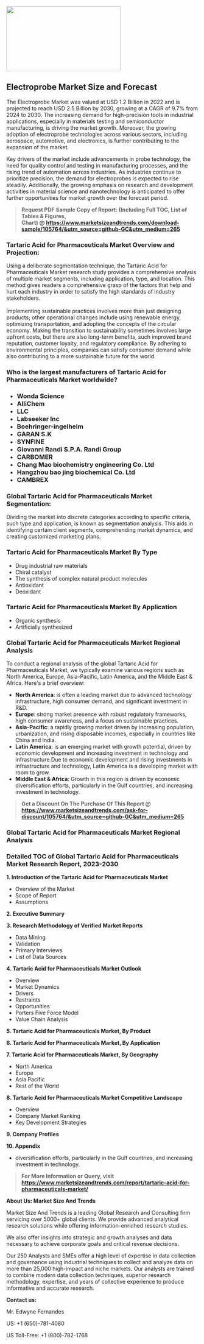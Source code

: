 <p><img class="alignnone size-medium wp-image-20088" src="https://ffe5etoiles.com/wp-content/uploads/2024/12/MST1-300x171.png" alt="" width="300" height="171" /></p><h2>Electroprobe Market Size and Forecast</h2><p>The Electroprobe Market was valued at USD 1.2 Billion in 2022 and is projected to reach USD 2.5 Billion by 2030, growing at a CAGR of 9.7% from 2024 to 2030. The increasing demand for high-precision tools in industrial applications, especially in materials testing and semiconductor manufacturing, is driving the market growth. Moreover, the growing adoption of electroprobe technologies across various sectors, including aerospace, automotive, and electronics, is further contributing to the expansion of the market.</p><p>Key drivers of the market include advancements in probe technology, the need for quality control and testing in manufacturing processes, and the rising trend of automation across industries. As industries continue to prioritize precision, the demand for electroprobes is expected to rise steadily. Additionally, the growing emphasis on research and development activities in material science and nanotechnology is anticipated to offer further opportunities for market growth over the forecast period.</p></p><blockquote id="" class=""><strong>Request PDF Sample Copy of Report: (Including Full TOC, List of Tables &amp; Figures, Chart)&nbsp;@&nbsp;<strong><a href="https://www.marketsizeandtrends.com/download-sample/105764/&utm_source=github-GC&utm_medium=265" target="_blank">https://www.marketsizeandtrends.com/download-sample/105764/&utm_source=github-GC&utm_medium=265</a></strong></strong></blockquote><h3 id="" class="">Tartaric Acid for Pharmaceuticals Market&nbsp;Overview and Projection:</h3><p id="" class="">Using a deliberate segmentation technique, the Tartaric Acid for Pharmaceuticals Market research study provides a comprehensive analysis of multiple market segments, including application, type, and location. This method gives readers a comprehensive grasp of the factors that help and hurt each industry in order to satisfy the high standards of industry stakeholders. <br /> <br />Implementing sustainable practices involves more than just designing products; other operational changes include using renewable energy, optimizing transportation, and adopting the concepts of the circular economy. Making the transition to sustainability sometimes involves large upfront costs, but there are also long-term benefits, such improved brand reputation, customer loyalty, and regulatory compliance. By adhering to environmental principles, companies can satisfy consumer demand while also contributing to a more sustainable future for the world.</p><h3 id="" class="">Who is the largest manufacturers of&nbsp;Tartaric Acid for Pharmaceuticals Market worldwide?</h3><h3 class=""><p><ul><li>Wonda Science </li><li> AlliChem </li><li> LLC </li><li> Labseeker Inc </li><li> Boehringer-ingelheim </li><li> GARAN S.K </li><li> SYNFINE </li><li> Giovanni Randi S.P.A. Randi Group </li><li> CARBOMER </li><li> Chang Mao biochemistry engineering Co. Ltd </li><li> Hangzhou bao jing biochemical Co. Ltd </li><li> CAMBREX</li></ul></p></h3><h3 id="" class="">Global&nbsp;Tartaric Acid for Pharmaceuticals Market Segmentation:</h3><p id="" class="">Dividing the market into discrete categories according to specific criteria, such type and application, is known as segmentation analysis. This aids in identifying certain client segments, comprehending market dynamics, and creating customized marketing plans.</p><h3 id="" class="">Tartaric Acid for Pharmaceuticals Market&nbsp;By Type</h3><p><p><ul><li>Drug industrial raw materials </li><li> Chiral catalyst </li><li> The synthesis of complex natural product molecules </li><li> Antioxidant </li><li> Deoxidant</p></li></ul></p></p><h3 id="" class="">Tartaric Acid for Pharmaceuticals Market&nbsp;By Application</h3><p class=""><p><ul><li>Organic synthesis </li><li> Artificially synthesized</li></ul></p></p><h3 id="" class="">Global Tartaric Acid for Pharmaceuticals Market Regional Analysis</h3><p id="" class="">To conduct a regional analysis of the global Tartaric Acid for Pharmaceuticals Market, we typically examine various regions such as North America, Europe, Asia-Pacific, Latin America, and the Middle East &amp; Africa. Here's a brief overview:</p><ul><li><strong>North America</strong>: is often a leading market due to advanced technology infrastructure, high consumer demand, and significant investment in R&amp;D.</li><li><strong>Europe</strong>: strong market presence with robust regulatory frameworks, high consumer awareness, and a focus on sustainable practices.</li><li><strong>Asia-Pacific</strong>: a rapidly growing market driven by increasing population, urbanization, and rising disposable incomes, especially in countries like China and India.</li><li><strong>Latin America</strong>: is an emerging market with growth potential, driven by economic development and increasing investment in technology and infrastructure.Due to economic development and rising investments in infrastructure and technology, Latin America is a developing market with room to grow.</li><li><strong>Middle East &amp; Africa</strong>: Growth in this region is driven by economic diversification efforts, particularly in the Gulf countries, and increasing investment in technology.</li></ul><blockquote id="" class=""><strong>Get a Discount On The Purchase Of This Report @ <strong><a href="https://www.marketsizeandtrends.com/ask-for-discount/105764/&utm_source=github-GC&utm_medium=265" target="_blank">https://www.marketsizeandtrends.com/ask-for-discount/105764/&utm_source=github-GC&utm_medium=265</a></strong></strong></blockquote><h3 id="" class="">Global Tartaric Acid for Pharmaceuticals Market Regional Analysis</h3><h3 id="" class="">Detailed TOC of Global Tartaric Acid for Pharmaceuticals Market Research Report, 2023-2030</h3><p id="" class=""><strong>1. Introduction of the Tartaric Acid for Pharmaceuticals Market</strong></p><ul><li>Overview of the Market</li><li>Scope of Report</li><li>Assumptions</li></ul><p id="" class=""><strong>2. Executive Summary</strong></p><p id="" class=""><strong>3. Research Methodology of Verified Market Reports</strong></p><ul><li>Data Mining</li><li>Validation</li><li>Primary Interviews</li><li>List of Data Sources</li></ul><p id="" class=""><strong>4. Tartaric Acid for Pharmaceuticals Market Outlook</strong></p><ul><li>Overview</li><li>Market Dynamics</li><li>Drivers</li><li>Restraints</li><li>Opportunities</li><li>Porters Five Force Model</li><li>Value Chain Analysis</li></ul><p id="" class=""><strong>5. Tartaric Acid for Pharmaceuticals Market, By Product</strong></p><p id="" class=""><strong>6. Tartaric Acid for Pharmaceuticals Market, By Application</strong></p><p id="" class=""><strong>7. Tartaric Acid for Pharmaceuticals Market, By Geography</strong></p><ul><li>North America</li><li>Europe</li><li>Asia Pacific</li><li>Rest of the World</li></ul><p id="" class=""><strong>8. Tartaric Acid for Pharmaceuticals Market Competitive Landscape</strong></p><ul><li>Overview</li><li>Company Market Ranking</li><li>Key Development Strategies</li></ul><p id="" class=""><strong>9. Company Profiles</strong></p><p id="" class=""><strong>10. Appendix</strong></p><ul><li>diversification efforts, particularly in the Gulf countries, and increasing investment in technology.</li></ul><blockquote id="" class=""><strong>For More Information or Query, visit <strong><strong><a href="https://www.marketsizeandtrends.com/report/tartaric-acid-for-pharmaceuticals-market/" target="_blank">https://www.marketsizeandtrends.com/report/tartaric-acid-for-pharmaceuticals-market/</a></strong></strong></strong></blockquote><p id="" class=""><strong>About Us: Market Size And Trends</strong></p><p id="" class="">Market Size And Trends is a leading Global Research and Consulting firm servicing over 5000+ global clients. We provide advanced analytical research solutions while offering information-enriched research studies.</p><p id="" class="">We also offer insights into strategic and growth analyses and data necessary to achieve corporate goals and critical revenue decisions.</p><p id="" class="">Our 250 Analysts and SMEs offer a high level of expertise in data collection and governance using industrial techniques to collect and analyze data on more than 25,000 high-impact and niche markets. Our analysts are trained to combine modern data collection techniques, superior research methodology, expertise, and years of collective experience to produce informative and accurate research.</p><p id="" class=""><strong>Contact us:</strong></p><p id="" class="">Mr. Edwyne Fernandes</p><p id="" class="">US: +1 (650)-781-4080</p><p id="" class="">US Toll-Free: +1 (800)-782-1768</p>
